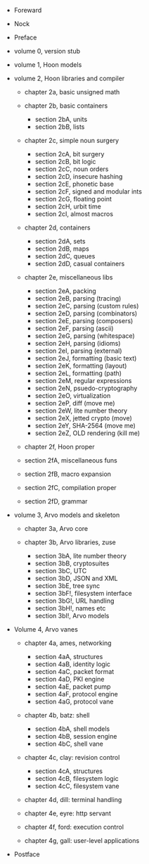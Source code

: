 - Foreward
- Nock

- Preface

- volume 0, version stub

- volume 1, Hoon models

- volume 2, Hoon libraries and compiler

  - chapter 2a, basic unsigned math

  - chapter 2b, basic containers

    - section 2bA, units
    - section 2bB, lists

  - chapter 2c, simple noun surgery


    - section 2cA, bit surgery
    - section 2cB, bit logic
    - section 2cC, noun orders
    - section 2cD, insecure hashing
    - section 2cE, phonetic base
    - section 2cF, signed and modular ints
    - section 2cG, floating point
    - section 2cH, urbit time
    - section 2cI, almost macros

  - chapter 2d, containers

    - section 2dA, sets
    - section 2dB, maps
    - section 2dC, queues
    - section 2dD, casual containers 

  - chapter 2e, miscellaneous libs

    - section 2eA, packing
    - section 2eB, parsing (tracing)
    - section 2eC, parsing (custom rules)
    - section 2eD, parsing (combinators)
    - section 2eE, parsing (composers)
    - section 2eF, parsing (ascii)
    - section 2eG, parsing (whitespace)
    - section 2eH, parsing (idioms)
    - section 2eI, parsing (external)
    - section 2eJ, formatting (basic text)
    - section 2eK, formatting (layout)
    - section 2eL, formatting (path)
    - section 2eM, regular expressions
    - section 2eN, psuedo-cryptography
    - section 2eO, virtualization
    - section 2eP, diff (move me)
    - section 2eW, lite number theory
    - section 2eX, jetted crypto (move)
    - section 2eY, SHA-2564 (move me)
    - section 2eZ, OLD rendering (kill me)


  -  chapter 2f, Hoon proper

    - section 2fA, miscellaneous funs
    - section 2fB, macro expansion
    - section 2fC, compilation proper
    - section 2fD, grammar

- volume 3, Arvo models and skeleton

  - chapter 3a, Arvo core
  
  - chapter 3b, Arvo libraries, zuse

    - section 3bA, lite number theory
    - section 3bB, cryptosuites
    - section 3bC, UTC
    - section 3bD, JSON and XML
    - section 3bE, tree sync
    - section 3bF!, filesystem interface 
    - section 3bG!, URL handling
    - section 3bH!, names etc
    - section 3bI!, Arvo models

- Volume 4, Arvo vanes

  - chapter 4a, ames, networking

    - section 4aA, structures
    - section 4aB, identity logic
    - section 4aC, packet format
    - section 4aD, PKI engine
    - section 4aE, packet pump
    - section 4aF, protocol engine
    - section 4aG, protocol vane

  - chapter 4b, batz: shell

    - section 4bA, shell models
    - section 4bB, session engine
    - section 4bC, shell vane

  - chapter 4c, clay: revision control

    - section 4cA, structures
    - section 4cB, filesystem logic
    - section 4cC, filesystem vane

  - chapter 4d, dill: terminal handling

  - chapter 4e, eyre: http servant 

  - chapter 4f, ford: execution control 

  - chapter 4g, gall: user-level applications

- Postface

